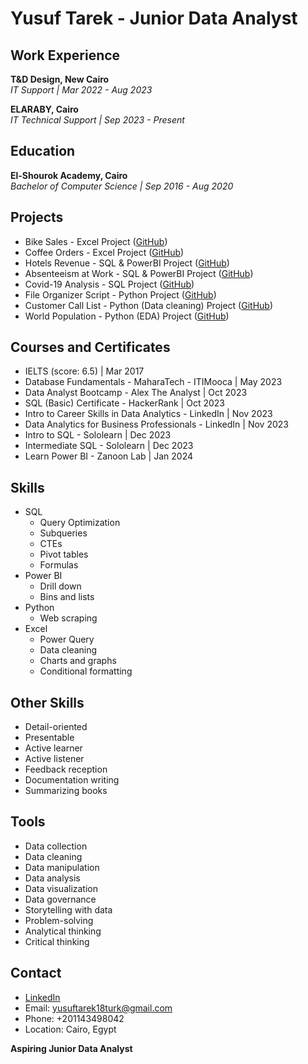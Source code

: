 # Yusuf Tarek - Junior Data Analyst

## Work Experience

**T&D Design, New Cairo**  
*IT Support | Mar 2022 - Aug 2023*

**ELARABY, Cairo**  
*IT Technical Support | Sep 2023 - Present*

## Education

**El-Shourok Academy, Cairo**  
*Bachelor of Computer Science | Sep 2016 - Aug 2020*

## Projects

- Bike Sales - Excel Project ([GitHub](#))
- Coffee Orders - Excel Project ([GitHub](#))
- Hotels Revenue - SQL & PowerBI Project ([GitHub](#))
- Absenteeism at Work - SQL & PowerBI Project ([GitHub](#))
- Covid-19 Analysis - SQL Project ([GitHub](#))
- File Organizer Script - Python Project ([GitHub](#))
- Customer Call List - Python (Data cleaning) Project ([GitHub](#))
- World Population - Python (EDA) Project ([GitHub](#))

## Courses and Certificates

- IELTS (score: 6.5) | Mar 2017
- Database Fundamentals - MaharaTech - ITIMooca | May 2023
- Data Analyst Bootcamp - Alex The Analyst | Oct 2023
- SQL (Basic) Certificate - HackerRank | Oct 2023
- Intro to Career Skills in Data Analytics - LinkedIn | Nov 2023
- Data Analytics for Business Professionals - LinkedIn | Nov 2023
- Intro to SQL - Sololearn | Dec 2023
- Intermediate SQL - Sololearn | Dec 2023
- Learn Power BI - Zanoon Lab | Jan 2024

## Skills

- SQL
  - Query Optimization
  - Subqueries
  - CTEs
  - Pivot tables
  - Formulas
- Power BI
  - Drill down
  - Bins and lists
- Python
  - Web scraping
- Excel
  - Power Query
  - Data cleaning
  - Charts and graphs
  - Conditional formatting

## Other Skills

- Detail-oriented
- Presentable
- Active learner
- Active listener
- Feedback reception
- Documentation writing
- Summarizing books

## Tools

- Data collection
- Data cleaning
- Data manipulation
- Data analysis
- Data visualization
- Data governance
- Storytelling with data
- Problem-solving
- Analytical thinking
- Critical thinking

## Contact

- [LinkedIn](https://www.linkedin.com/in/yusuftarek)
- Email: yusuftarek18turk@gmail.com
- Phone: +201143498042
- Location: Cairo, Egypt

**Aspiring Junior Data Analyst**

